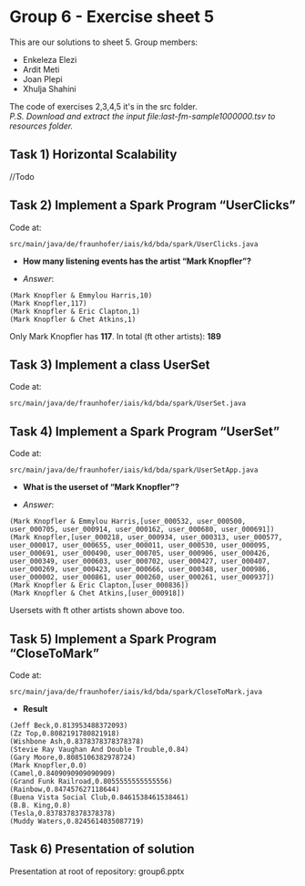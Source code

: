 # Group 6 - Exercise sheet 5

This are our solutions to sheet 5.
Group members:
* Enkeleza Elezi
* Ardit Meti
* Joan Plepi
* Xhulja Shahini

The code of exercises 2,3,4,5 it's in the src folder.\
*P.S. Download and extract the input file:last-fm-sample1000000.tsv to resources folder.*

## Task 1) Horizontal Scalability

//Todo

## Task 2) Implement a Spark Program “UserClicks”

Code at:
```
src/main/java/de/fraunhofer/iais/kd/bda/spark/UserClicks.java
```
* **How many listening events has the artist “Mark Knopfler”?**
- *Answer*: 
```
(Mark Knopfler & Emmylou Harris,10)
(Mark Knopfler,117)
(Mark Knopfler & Eric Clapton,1)
(Mark Knopfler & Chet Atkins,1)
```
Only Mark Knopfler has **117**. In total (ft other artists): **189**

## Task 3) Implement a class UserSet

Code at:
```
src/main/java/de/fraunhofer/iais/kd/bda/spark/UserSet.java
```

## Task 4) Implement a Spark Program “UserSet”

Code at:
```
src/main/java/de/fraunhofer/iais/kd/bda/spark/UserSetApp.java
```
* **What is the userset of “Mark Knopfler”?**
- *Answer*: 
```
(Mark Knopfler & Emmylou Harris,[user_000532, user_000500, user_000705, user_000914, user_000162, user_000680, user_000691])
(Mark Knopfler,[user_000218, user_000934, user_000313, user_000577, user_000017, user_000655, user_000011, user_000530, user_000095, user_000691, user_000490, user_000705, user_000906, user_000426, user_000349, user_000603, user_000702, user_000427, user_000407, user_000269, user_000423, user_000666, user_000348, user_000986, user_000002, user_000861, user_000260, user_000261, user_000937])
(Mark Knopfler & Eric Clapton,[user_000836])
(Mark Knopfler & Chet Atkins,[user_000918])
```
Usersets with ft other artists shown above too.

## Task 5) Implement a Spark Program “CloseToMark” 

Code at:
```
src/main/java/de/fraunhofer/iais/kd/bda/spark/CloseToMark.java
```
* **Result**
```
(Jeff Beck,0.813953488372093)
(Zz Top,0.8082191780821918)
(Wishbone Ash,0.8378378378378378)
(Stevie Ray Vaughan And Double Trouble,0.84)
(Gary Moore,0.8085106382978724)
(Mark Knopfler,0.0)
(Camel,0.8409090909090909)
(Grand Funk Railroad,0.8055555555555556)
(Rainbow,0.847457627118644)
(Buena Vista Social Club,0.8461538461538461)
(B.B. King,0.8)
(Tesla,0.8378378378378378)
(Muddy Waters,0.8245614035087719)
```

## Task 6) Presentation of solution
Presentation at root of repository: group6.pptx
